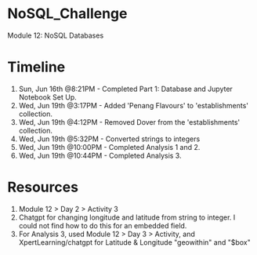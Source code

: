 # NoSQL_Challenge
Module 12: NoSQL Databases

# Timeline
1. Sun, Jun 16th @8:21PM - Completed Part 1: Database and Jupyter Notebook Set Up.
2. Wed, Jun 19th @3:17PM - Added 'Penang Flavours' to 'establishments' collection. 
3. Wed, Jun 19th @4:12PM - Removed Dover from the 'establishments' collection.
4. Wed, Jun 19th @5:32PM - Converted strings to integers
5. Wed, Jun 19th @10:00PM - Completed Analysis 1 and 2.
6. Wed, Jun 19th @10:44PM - Completed Analysis 3.

# Resources
1. Module 12 > Day 2 > Activity 3
2. Chatgpt for changing longitude and latitude from string to integer.  I could not find how to do this for an embedded field. 
3. For Analysis 3, used Module 12 > Day 3 > Activity, and XpertLearning/chatgpt for Latitude & Longitude "geowithin" and "$box"
